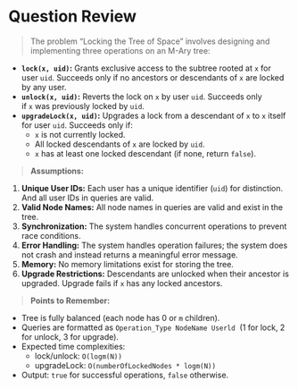 # Question Review

>The problem “Locking the Tree of Space” involves designing and implementing three operations on an M-Ary tree:

- **`lock(x, uid)`:** Grants exclusive access to the subtree rooted at `x` for user `uid`. Succeeds only if no ancestors or descendants of `x` are locked by any user.
- **`unlock(x, uid)`:** Reverts the lock on `x` by user `uid`. Succeeds only if `x` was previously locked by `uid`.
- **`upgradeLock(x, uid)`:** Upgrades a lock from a descendant of `x` to `x` itself for user `uid`. Succeeds only if:
    - `x` is not currently locked.
    - All locked descendants of `x` are locked by `uid`.
    - `x` has at least one locked descendant (if none, return `false`).

>**Assumptions:**

1. **Unique User IDs:** Each user has a unique identifier (`uid`) for distinction. And all user IDs in queries are valid.
2. **Valid Node Names:** All node names in queries are valid and exist in the tree.
3. **Synchronization:** The system handles concurrent operations to prevent race conditions.
4. **Error Handling:** The system handles operation failures; the system does not crash and instead returns a meaningful error message.
5. **Memory:** No memory limitations exist for storing the tree.
6. **Upgrade Restrictions:** Descendants are unlocked when their ancestor is upgraded. Upgrade fails if `x` has any locked ancestors.

>**Points to Remember:**

- Tree is fully balanced (each node has 0 or `m` children).
- Queries are formatted as `Operation_Type NodeName Userld` 
(1 for lock, 2 for unlock, 3 for upgrade).
- Expected time complexities:
    - lock/unlock: `O(logm(N))`
    - upgradeLock: `O(numberOfLockedNodes * logm(N))`
- Output: `true` for successful operations, `false` otherwise.